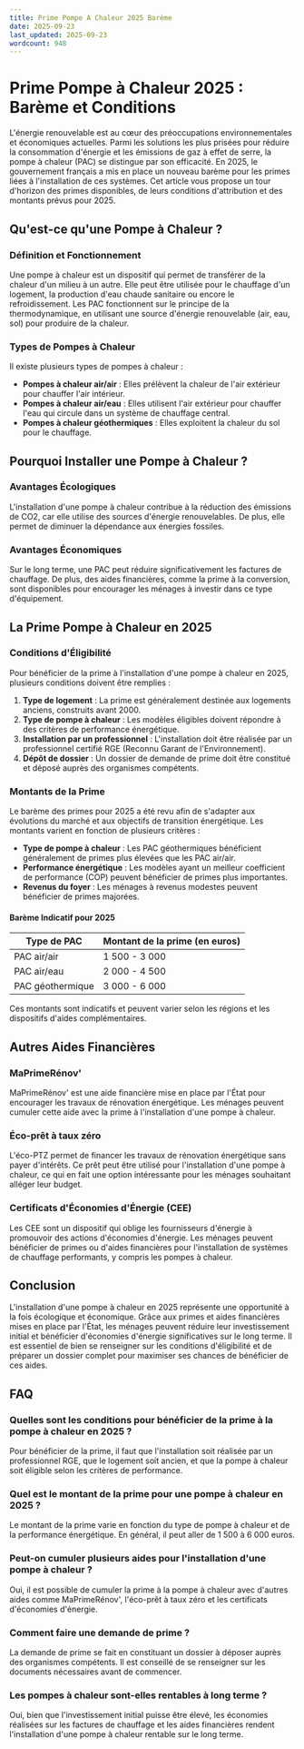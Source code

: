```yaml
---
title: Prime Pompe A Chaleur 2025 Barème
date: 2025-09-23
last_updated: 2025-09-23
wordcount: 948
---
```


# Prime Pompe à Chaleur 2025 : Barème et Conditions

L'énergie renouvelable est au cœur des préoccupations environnementales et économiques actuelles. Parmi les solutions les plus prisées pour réduire la consommation d'énergie et les émissions de gaz à effet de serre, la pompe à chaleur (PAC) se distingue par son efficacité. En 2025, le gouvernement français a mis en place un nouveau barème pour les primes liées à l'installation de ces systèmes. Cet article vous propose un tour d'horizon des primes disponibles, de leurs conditions d'attribution et des montants prévus pour 2025.

## Qu'est-ce qu'une Pompe à Chaleur ?

### Définition et Fonctionnement

Une pompe à chaleur est un dispositif qui permet de transférer de la chaleur d'un milieu à un autre. Elle peut être utilisée pour le chauffage d'un logement, la production d'eau chaude sanitaire ou encore le refroidissement. Les PAC fonctionnent sur le principe de la thermodynamique, en utilisant une source d'énergie renouvelable (air, eau, sol) pour produire de la chaleur.

### Types de Pompes à Chaleur

Il existe plusieurs types de pompes à chaleur :

- **Pompes à chaleur air/air** : Elles prélèvent la chaleur de l'air extérieur pour chauffer l'air intérieur.
- **Pompes à chaleur air/eau** : Elles utilisent l'air extérieur pour chauffer l'eau qui circule dans un système de chauffage central.
- **Pompes à chaleur géothermiques** : Elles exploitent la chaleur du sol pour le chauffage.

## Pourquoi Installer une Pompe à Chaleur ?

### Avantages Écologiques

L'installation d'une pompe à chaleur contribue à la réduction des émissions de CO2, car elle utilise des sources d'énergie renouvelables. De plus, elle permet de diminuer la dépendance aux énergies fossiles.

### Avantages Économiques

Sur le long terme, une PAC peut réduire significativement les factures de chauffage. De plus, des aides financières, comme la prime à la conversion, sont disponibles pour encourager les ménages à investir dans ce type d'équipement.

## La Prime Pompe à Chaleur en 2025

### Conditions d'Éligibilité

Pour bénéficier de la prime à l'installation d'une pompe à chaleur en 2025, plusieurs conditions doivent être remplies :

1. **Type de logement** : La prime est généralement destinée aux logements anciens, construits avant 2000.
2. **Type de pompe à chaleur** : Les modèles éligibles doivent répondre à des critères de performance énergétique.
3. **Installation par un professionnel** : L'installation doit être réalisée par un professionnel certifié RGE (Reconnu Garant de l'Environnement).
4. **Dépôt de dossier** : Un dossier de demande de prime doit être constitué et déposé auprès des organismes compétents.

### Montants de la Prime

Le barème des primes pour 2025 a été revu afin de s'adapter aux évolutions du marché et aux objectifs de transition énergétique. Les montants varient en fonction de plusieurs critères :

- **Type de pompe à chaleur** : Les PAC géothermiques bénéficient généralement de primes plus élevées que les PAC air/air.
- **Performance énergétique** : Les modèles ayant un meilleur coefficient de performance (COP) peuvent bénéficier de primes plus importantes.
- **Revenus du foyer** : Les ménages à revenus modestes peuvent bénéficier de primes majorées.

#### Barème Indicatif pour 2025

| Type de PAC          | Montant de la prime (en euros) |
|----------------------|--------------------------------|
| PAC air/air          | 1 500 - 3 000                  |
| PAC air/eau          | 2 000 - 4 500                  |
| PAC géothermique     | 3 000 - 6 000                  |

Ces montants sont indicatifs et peuvent varier selon les régions et les dispositifs d'aides complémentaires.

## Autres Aides Financières

### MaPrimeRénov'

MaPrimeRénov' est une aide financière mise en place par l'État pour encourager les travaux de rénovation énergétique. Les ménages peuvent cumuler cette aide avec la prime à l'installation d'une pompe à chaleur.

### Éco-prêt à taux zéro

L'éco-PTZ permet de financer les travaux de rénovation énergétique sans payer d'intérêts. Ce prêt peut être utilisé pour l'installation d'une pompe à chaleur, ce qui en fait une option intéressante pour les ménages souhaitant alléger leur budget.

### Certificats d'Économies d'Énergie (CEE)

Les CEE sont un dispositif qui oblige les fournisseurs d'énergie à promouvoir des actions d'économies d'énergie. Les ménages peuvent bénéficier de primes ou d'aides financières pour l'installation de systèmes de chauffage performants, y compris les pompes à chaleur.

## Conclusion

L'installation d'une pompe à chaleur en 2025 représente une opportunité à la fois écologique et économique. Grâce aux primes et aides financières mises en place par l'État, les ménages peuvent réduire leur investissement initial et bénéficier d'économies d'énergie significatives sur le long terme. Il est essentiel de bien se renseigner sur les conditions d'éligibilité et de préparer un dossier complet pour maximiser ses chances de bénéficier de ces aides.

## FAQ

### Quelles sont les conditions pour bénéficier de la prime à la pompe à chaleur en 2025 ?

Pour bénéficier de la prime, il faut que l'installation soit réalisée par un professionnel RGE, que le logement soit ancien, et que la pompe à chaleur soit éligible selon les critères de performance.

### Quel est le montant de la prime pour une pompe à chaleur en 2025 ?

Le montant de la prime varie en fonction du type de pompe à chaleur et de la performance énergétique. En général, il peut aller de 1 500 à 6 000 euros.

### Peut-on cumuler plusieurs aides pour l'installation d'une pompe à chaleur ?

Oui, il est possible de cumuler la prime à la pompe à chaleur avec d'autres aides comme MaPrimeRénov', l'éco-prêt à taux zéro et les certificats d'économies d'énergie.

### Comment faire une demande de prime ?

La demande de prime se fait en constituant un dossier à déposer auprès des organismes compétents. Il est conseillé de se renseigner sur les documents nécessaires avant de commencer.

### Les pompes à chaleur sont-elles rentables à long terme ?

Oui, bien que l'investissement initial puisse être élevé, les économies réalisées sur les factures de chauffage et les aides financières rendent l'installation d'une pompe à chaleur rentable sur le long terme.